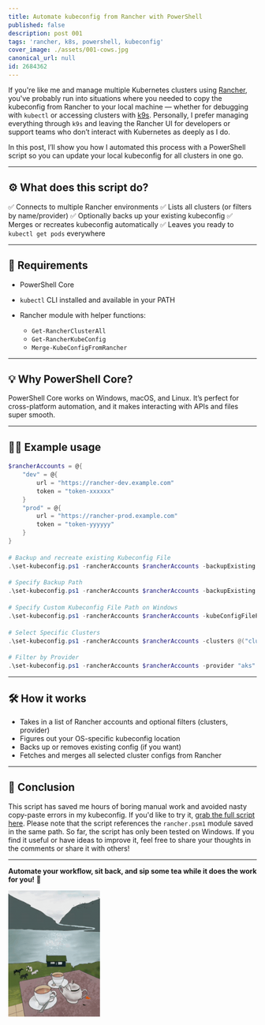 ```yaml
---
title: Automate kubeconfig from Rancher with PowerShell
published: false
description: post 001
tags: 'rancher, k8s, powershell, kubeconfig'
cover_image: ./assets/001-cows.jpg
canonical_url: null
id: 2684362
---
```


<!-- 001-cows.jpg   https://pixabay.com/photos/nature-pasture-livestock-cattle-5625841/ -->

If you're like me and manage multiple Kubernetes clusters using [Rancher](https://www.rancher.com/), you've probably run into situations where you needed to copy the kubeconfig from Rancher to your local machine — whether for debugging with `kubectl` or accessing clusters with [k9s](https://k9scli.io/). Personally, I prefer managing everything through `k9s` and leaving the Rancher UI for developers or support teams who don’t interact with Kubernetes as deeply as I do.

In this post, I’ll show you how I automated this process with a PowerShell script so you can update your local kubeconfig for all clusters in one go.

___

## ⚙️ What does this script do?

✅ Connects to multiple Rancher environments
✅ Lists all clusters (or filters by name/provider)
✅ Optionally backs up your existing kubeconfig
✅ Merges or recreates kubeconfig automatically
✅ Leaves you ready to `kubectl get pods` everywhere

---

## 🧾 Requirements

* PowerShell Core
* `kubectl` CLI installed and available in your PATH
* Rancher module with helper functions:

  * `Get-RancherClusterAll`
  * `Get-RancherKubeConfig`
  * `Merge-KubeConfigFromRancher`

---

## 💡 Why PowerShell Core?

PowerShell Core works on Windows, macOS, and Linux. It’s perfect for cross-platform automation, and it makes interacting with APIs and files super smooth.

---

## 🏃‍♂️ Example usage

```powershell
$rancherAccounts = @{
    "dev" = @{
        url = "https://rancher-dev.example.com"
        token = "token-xxxxxx"
    }
    "prod" = @{
        url = "https://rancher-prod.example.com"
        token = "token-yyyyyy"
    }
}

# Backup and recreate existing Kubeconfig File
.\set-kubeconfig.ps1 -rancherAccounts $rancherAccounts -backupExisting -recreateConfig

# Specify Backup Path
.\set-kubeconfig.ps1 -rancherAccounts $rancherAccounts -backupExisting -backupPath "C:\Backups\KubeconfigBackups"

# Specify Custom Kubeconfig File Path on Windows
.\set-kubeconfig.ps1 -rancherAccounts $rancherAccounts -kubeConfigFilePath "C:\Users\<user>\.kube\custom-config"

# Select Specific Clusters
.\set-kubeconfig.ps1 -rancherAccounts $rancherAccounts -clusters @("cluster1", "cluster2", "cluster3")

# Filter by Provider
.\set-kubeconfig.ps1 -rancherAccounts $rancherAccounts -provider "aks"
```
---

## 🛠️ How it works

* Takes in a list of Rancher accounts and optional filters (clusters, provider)
* Figures out your OS-specific kubeconfig location
* Backs up or removes existing config (if you want)
* Fetches and merges all selected cluster configs from Rancher

---

## 🚀 Conclusion

This script has saved me hours of boring manual work and avoided nasty copy-paste errors in my kubeconfig.
If you'd like to try it, [grab the full script here](../scripts/powershell/rancher-set-kubeconfig.ps1). Please note that the script references the `rancher.psm1` module saved in the same path.
So far, the script has only been tested on Windows. If you find it useful or have ideas to improve it, feel free to share your thoughts in the comments or share it with others!

---

**Automate your workflow, sit back, and sip some tea while it does the work for you!** 🎉

![GIF Example](./assets/001-tea.gif)

